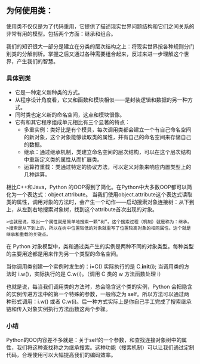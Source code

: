 
## 为何使用类：

使用类不仅仅是为了代码重用，它提供了描述现实世界问题结构和它们之间关系的非常有用的模型。包括两个方面：继承和组合。

我们的知识很大一部分是建立在分类的层次结构之上：将现实世界按各种规则分门别类的分解剖析。掌握之后又通过各种需要组合起来，反过来进一步理解这个世界，产生我们的智慧。

### 具体到类

* 它是一种定义新种类的方式。
* 从程序设计角度看，它又和函数和模块相似——是封装逻辑和数据的另一种方式。
* 同时类也定义新的命名空间，这点和模块很像。
* 它有和其它程序组成单元相比有三个显著的特点：
	- 多重实例：类好比是有个模具，每次调用类都会建立一个有自己命名空间的新对象，这个对象能够读取类的属性，并有自己的命名空间来存储自己的数据。
	- 继承：通过继承机制，类建立命名空间的层次结构，可以在这个层次结构中重新定义类的属性从而扩展类。
	- 运算符重载：类通过特定的协议方法，可以定义对象来响应内置类型上的几种运算。

相比C++和Java，Python 的OOP得到了简化。在Python中大多数OOP都可以简化为一个表达式：object.attribute。
当我们使用object.attribute这个表达式读取类的属性，调用对象的方法时，会产生一个动作——启动搜索对象连接树：从下到上，从左到右地搜索对象树，找到这个attribute首次出现的对象。

	>也就是说，取出一个属性就是简单地搜索一颗“树”。这个搜索过程（机制）就是称为：继承。
	>搜索是从下到上的，所以在树中位置较低的对象就重写了位置较高对象的相同属性。这个就是继承和重载的关键点。

在 Python 对象模型中，类和通过类产生的实例是两种不同的对象类型。每种类型的主要用途都是用来作为另一个类型的命名空间。

当你调用类创建一个实例时发生的：i=C() 实际执行的是 C.__init__(i); 当调用类的方法时 i.w()，实际执行的是 C.w(i)。（调用 C 类的 w 方法函数处理 i）

也就是说，每当我们调用类的方法时，总会隐含这个类的实例，Python 会把隐含的实例传进方法中的第一个特殊的参数，一般称之为 self。所以方法可以通过两种形式调用：i.w() 或者 C.w(i)。后一种方式实际上是你自己手工完成了搜索继承链和传入对象实例执行方法函数这两个步骤。

### 小结
Python的OO内容差不多就是：关于self的一个参数，和查找连接对象树中的属性，我们将这种查找称之为继承搜索。这种功能（搜索机制）可以让我们通过定制代码，合理使用可以大幅提高我们的编码效率。